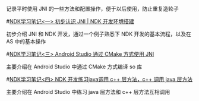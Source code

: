 记录平时使用 JNI 的一些方法和配置操作，便于以后使用，防止重复造轮子

#[NDK学习笔记<一> 初步认识 JNI | NDK 开发环境搭建](NDK01)

初步介绍 JNI 和 NDK 开发，通过一个例子熟悉下 NDK 开发的基本流程，以及在 AS 中的基本操作

#[NDK学习笔记<三> Android Studio 通过 CMake 方式使用 JNI](NDK03)

主要介绍在 Android Studio 中通过 CMake 方式编译 so 库

#[NDK学习笔记<四> NDK 开发练习java调用 c++ 层方法，c++ 调用 java 层方法](NDK04)

主要介绍在 Android Studio 中练习 java 层方法和 c++ 层方法互相调用
